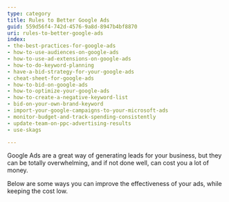 ```yaml
---
type: category
title: Rules to Better Google Ads
guid: 559d56f4-742d-4576-9a8d-8947b4bf8870
uri: rules-to-better-google-ads
index:
- the-best-practices-for-google-ads
- how-to-use-audiences-on-google-ads
- how-to-use-ad-extensions-on-google-ads
- how-to-do-keyword-planning
- have-a-bid-strategy-for-your-google-ads
- cheat-sheet-for-google-ads
- how-to-bid-on-google-ads
- how-to-optimize-your-google-ads
- how-to-create-a-negative-keyword-list
- bid-on-your-own-brand-keyword
- import-your-google-campaigns-to-your-microsoft-ads
- monitor-budget-and-track-spending-consistently
- update-team-on-ppc-advertising-results
- use-skags

---
```

<p>​Google Ads are a great way of generating leads for your business, but they can be totally overwhelming, and if not done well, can cost you a lot of money.</p><p class="ssw15-rteElement-P">Below are some ways you can improve the effectiveness of your ads, while keeping the cost low.​​​<br></p>


